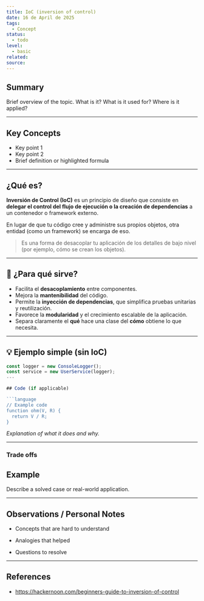 ```yaml
---
title: IoC (inversion of control)
date: 16 de April de 2025
tags:
  - Concept
status:
  - todo
level:
  - basic
related: 
source:
---
```



## Summary
Brief overview of the topic. What is it? What is it used for? Where is it applied?

---

## Key Concepts
- Key point 1
- Key point 2
- Brief definition or highlighted formula

---

## ¿Qué es?

**Inversión de Control (IoC)** es un principio de diseño que consiste en **delegar el control del flujo de ejecución o la creación de dependencias** a un contenedor o framework externo.

En lugar de que tu código cree y administre sus propios objetos, otra entidad (como un framework) se encarga de eso.

> Es una forma de desacoplar tu aplicación de los detalles de bajo nivel (por ejemplo, cómo se crean los objetos).
---

## 🎯 ¿Para qué sirve?

- Facilita el **desacoplamiento** entre componentes.
- Mejora la **mantenibilidad** del código.
- Permite la **inyección de dependencias**, que simplifica pruebas unitarias y reutilización.
- Favorece la **modularidad** y el crecimiento escalable de la aplicación.
- Separa claramente el **qué** hace una clase del **cómo** obtiene lo que necesita.

---

## 💡 Ejemplo simple (sin IoC)

```typescript
const logger = new ConsoleLogger();
const service = new UserService(logger);
---

## Code (if applicable)

```language
// Example code
function ohm(V, R) {
  return V / R;
}
```

_Explanation of what it does and why._

---
### Trade offs
## Example

Describe a solved case or real-world application.

---

## Observations / Personal Notes

- Concepts that are hard to understand
    
- Analogies that helped
    
- Questions to resolve
    

---

## References
   
- https://hackernoon.com/beginners-guide-to-inversion-of-control